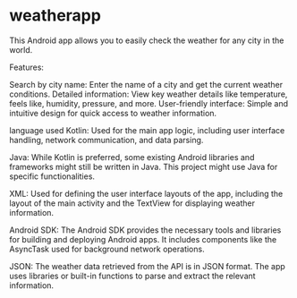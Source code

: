# weatherapp
This Android app allows you to easily check the weather for any city in the world.

Features:

Search by city name: Enter the name of a city and get the current weather conditions.
Detailed information: View key weather details like temperature, feels like, humidity, pressure, and more.
User-friendly interface: Simple and intuitive design for quick access to weather information.

language used
Kotlin: Used for the main app logic, including user interface handling, network communication, and data parsing.

Java: While Kotlin is preferred, some existing Android libraries and frameworks might still be written in Java. This project might use Java for specific functionalities.

XML: Used for defining the user interface layouts of the app, including the layout of the main activity and the TextView for displaying weather information.

Android SDK: The Android SDK provides the necessary tools and libraries for building and deploying Android apps. It includes components like the AsyncTask used for background network operations.

JSON: The weather data retrieved from the API is in JSON format. The app uses libraries or built-in functions to parse and extract the relevant information.
